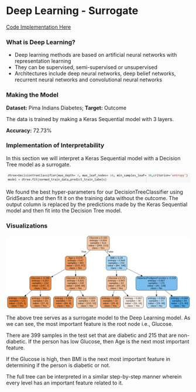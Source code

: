 # Deep Learning - Surrogate

[Code Implementation Here](https://colab.research.google.com/drive/1OJJfqYsfg3Odi8aLC8Aw_UGE3EZzAH0w?usp=sharing)

### What is Deep Learning?

* Deep learning methods are based on artificial neural networks with representation learning
* They can be supervised, semi-supervised or unsupervised
* Architectures include deep neural networks, deep belief networks, recurrent neural networks and convolutional neural networks

### Making the Model

**Dataset:** Pima Indians Diabetes; **Target:** Outcome

The data is trained by making a Keras Sequential model with 3 layers.

**Accuracy:** 72.73% 

### **Implementation of Interpretability**

In this section we will interpret a Keras Sequential model with a Decision Tree model as a surrogate. 

![](../.gitbook/assets/image%20%2889%29.png)

We found the best hyper-parameters for our DecisionTreeClassifier using GridSearch and then fit it on the training data without the outcome. The output column is replaced by the predictions made by the Keras Sequential model and then fit into the Decision Tree model.

### Visualizations

![](../.gitbook/assets/image%20%2893%29.png)

The above tree serves as a surrogate model to the Deep Learning model. As we can see, the most important feature is the root node i.e., Glucose.

There are 399 samples in the test set that are diabetic and 215 that are non-diabetic. If the person has low Glucose, then Age is the next most important feature. 

If the Glucose is high, then BMI is the next most important feature in determining if the person is diabetic or not.  

The full tree can be interpreted in a similar step-by-step manner wherein every level has an important feature related to it.

